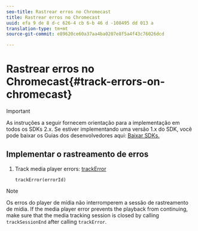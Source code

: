 ```yaml
---
seo-title: Rastrear erros no Chromecast
title: Rastrear erros no Chromecast
uuid: efa 9 de 8 d-c 626-4 cb 6-b 46 d -108495 dd 013 a
translation-type: tm+mt
source-git-commit: e89620ce60a37aa4ba0207e8f5a4f43c76026dcd

---
```



# Rastrear erros no Chromecast{#track-errors-on-chromecast}

>[!IMPORTANT]
>
>As instruções a seguir fornecem orientação para a implementação em todos os SDKs 2.x. Se estiver implementando uma versão 1.x do SDK, você pode baixar os Guias dos desenvolvedores aqui: [Baixar SDKs.](/help/sdk-implement/download-sdks.md)

## Implementar o rastreamento de erros

1. Track media player errors: [trackError](https://adobe-marketing-cloud.github.io/media-sdks/reference/chromecast/ADBMobile.media.html#.trackError)

   ```
   trackError(errorId)
   ```

>[!NOTE]
>
>Os erros do player de mídia não interromperem a sessão de rastreamento de mídia. If the media player error prevents the playback from continuing, make sure that the media tracking session is closed by calling `trackSessionEnd` after calling `trackError`.

